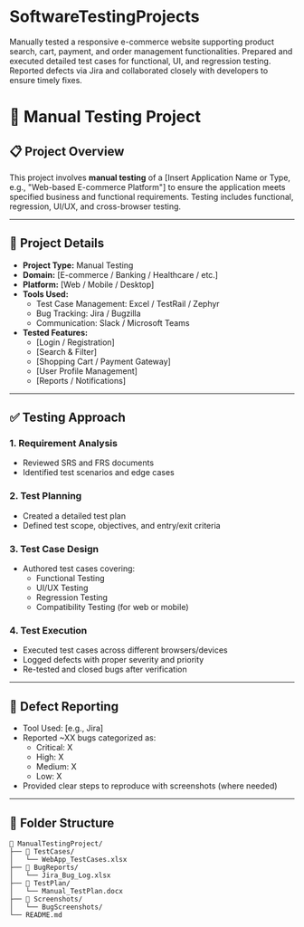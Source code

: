 # SoftwareTestingProjects
Manually tested a responsive e-commerce website supporting product search, cart, payment, and order management functionalities. Prepared and executed detailed test cases for functional, UI, and regression testing. Reported defects via Jira and collaborated closely with developers to ensure timely fixes. 
# 🧪 Manual Testing Project

## 📋 Project Overview

This project involves **manual testing** of a [Insert Application Name or Type, e.g., "Web-based E-commerce Platform"] to ensure the application meets specified business and functional requirements. Testing includes functional, regression, UI/UX, and cross-browser testing.

---

## 📌 Project Details

- **Project Type:** Manual Testing
- **Domain:** [E-commerce / Banking / Healthcare / etc.]
- **Platform:** [Web / Mobile / Desktop]
- **Tools Used:** 
  - Test Case Management: Excel / TestRail / Zephyr
  - Bug Tracking: Jira / Bugzilla
  - Communication: Slack / Microsoft Teams
- **Tested Features:**
  - [Login / Registration]
  - [Search & Filter]
  - [Shopping Cart / Payment Gateway]
  - [User Profile Management]
  - [Reports / Notifications]

---

## ✅ Testing Approach

### 1. Requirement Analysis
- Reviewed SRS and FRS documents
- Identified test scenarios and edge cases

### 2. Test Planning
- Created a detailed test plan
- Defined test scope, objectives, and entry/exit criteria

### 3. Test Case Design
- Authored test cases covering:
  - Functional Testing
  - UI/UX Testing
  - Regression Testing
  - Compatibility Testing (for web or mobile)

### 4. Test Execution
- Executed test cases across different browsers/devices
- Logged defects with proper severity and priority
- Re-tested and closed bugs after verification

---

## 🐞 Defect Reporting

- Tool Used: [e.g., Jira]
- Reported ~XX bugs categorized as:
  - Critical: X
  - High: X
  - Medium: X
  - Low: X
- Provided clear steps to reproduce with screenshots (where needed)

---

## 📁 Folder Structure

```plaintext
📂 ManualTestingProject/
├── 📁 TestCases/
│   └── WebApp_TestCases.xlsx
├── 📁 BugReports/
│   └── Jira_Bug_Log.xlsx
├── 📁 TestPlan/
│   └── Manual_TestPlan.docx
├── 📁 Screenshots/
│   └── BugScreenshots/
└── README.md

